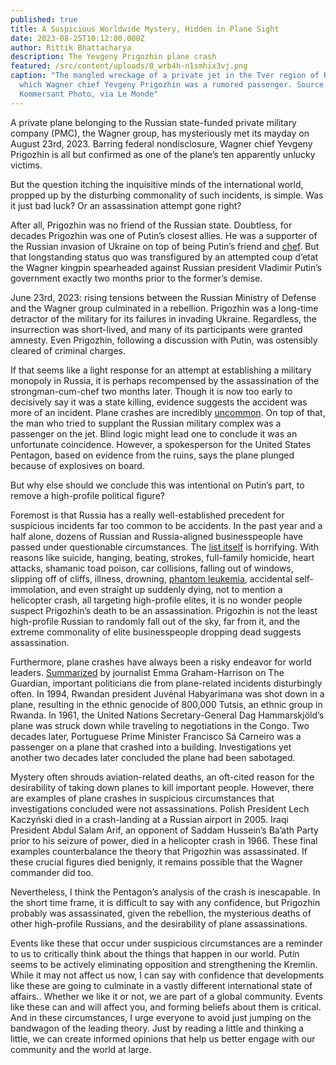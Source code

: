 ```yaml
---
published: true
title: A Suspicious Worldwide Mystery, Hidden in Plane Sight
date: 2023-08-25T10:12:00.000Z
author: Rittik Bhattacharya
description: The Yevgeny Prigozhin plane crash
featured: /src/content/uploads/0_wrb4h-n1smhix3vj.png
caption: "The mangled wreckage of a private jet in the Tver region of Russia, of
  which Wagner chief Yevgeny Prigozhin was a rumored passenger. Source:
  Kommersant Photo, via Le Monde"
---
```

A private plane belonging to the Russian state-funded private military company (PMC), the Wagner group, has mysteriously met its mayday on August 23rd, 2023. Barring federal nondisclosure, Wagner chief Yevgeny Prigozhin is all but confirmed as one of the plane’s ten apparently unlucky victims.



But the question itching the inquisitive minds of the international world, propped up by the disturbing commonality of such incidents, is simple. Was it just bad luck? Or an assassination attempt gone right?



After all, Prigozhin was no friend of the Russian state. Doubtless, for decades Prigozhin was one of Putin’s closest allies. He was a supporter of the Russian invasion of Ukraine on top of being Putin’s friend and [chef](https://www.theguardian.com/world/2023/jan/24/yevgeny-prigozhin-the-hotdog-seller-who-rose-to-the-top-of-putin-war-machine-wagner-group). But that longstanding status quo was transfigured by an attempted coup d’etat the Wagner kingpin spearheaded against Russian president Vladimir Putin’s government exactly two months prior to the former’s demise.



June 23rd, 2023: rising tensions between the Russian Ministry of Defense and the Wagner group culminated in a rebellion. Prigozhin was a long-time detractor of the military for its failures in invading Ukraine. Regardless, the insurrection was short-lived, and many of its participants were granted amnesty. Even Prigozhin, following a discussion with Putin, was ostensibly cleared of criminal charges.



If that seems like a light response for an attempt at establishing a military monopoly in Russia, it is perhaps recompensed by the assassination of the strongman-cum-chef two months later. Though it is now too early to decisively say it was a state killing, evidence suggests the accident was more of an incident. Plane crashes are incredibly [uncommon](https://euflightcompensation.com/how-many-planes-crash-in-a-year/#:~:text=Roughly%2C%20there%20are%20between%2070,that%20contribute%20to%20plane%20crashes.). On top of that, the man who tried to supplant the Russian military complex was a passenger on the jet. Blind logic might lead one to conclude it was an unfortunate coincidence. However, a spokesperson for the United States Pentagon, based on evidence from the ruins, says the plane plunged because of explosives on board.



But why else should we conclude this was intentional on Putin’s part, to remove a high-profile political figure?



Foremost is that Russia has a really well-established precedent for suspicious incidents far too common to be accidents. In the past year and a half alone, dozens of Russian and Russia-aligned businesspeople have passed under questionable circumstances. The [list itself](https://en.m.wikipedia.org/wiki/Suspicious_deaths_of_Russian_businesspeople_(2022%E2%80%932023)#Deaths_in_2022) is horrifying. With reasons like suicide, hanging, beating, strokes, full-family homicide, heart attacks, shamanic toad poison, car collisions, falling out of windows, slipping off of cliffs, illness, drowning, [phantom leukemia](https://www.telegraph.co.uk/world-news/2023/08/18/russian-general-secrets-putin-palace-dies/), accidental self-immolation, and even straight up suddenly dying, not to mention a helicopter crash, all targeting high-profile elites, it is no wonder people suspect Prigozhin’s death to be an assassination. Prigozhin is not the least high-profile Russian to randomly fall out of the sky, far from it, and the extreme commonality of elite businesspeople dropping dead suggests assassination.



Furthermore, plane crashes have always been a risky endeavor for world leaders. [Summarized](https://www.theguardian.com/world/2023/aug/24/prigozhin-history-of-assassinations-by-plane-crash) by journalist Emma Graham-Harrison on The Guardian, important politicians die from plane-related incidents disturbingly often. In 1994, Rwandan president Juvénal Habyarimana was shot down in a plane, resulting in the ethnic genocide of 800,000 Tutsis, an ethnic group in Rwanda. In 1961, the United Nations Secretary-General Dag Hammarskjöld’s plane was struck down while traveling to negotiations in the Congo. Two decades later, Portuguese Prime Minister Francisco Sá Carneiro was a passenger on a plane that crashed into a building. Investigations yet another two decades later concluded the plane had been sabotaged.



Mystery often shrouds aviation-related deaths, an oft-cited reason for the desirability of taking down planes to kill important people. However, there are examples of plane crashes in suspicious circumstances that investigations concluded were not assassinations. Polish President Lech Kaczyński died in a crash-landing at a Russian airport in 2005. Iraqi President Abdul Salam Arif, an opponent of Saddam Hussein’s Ba’ath Party prior to his seizure of power, died in a helicopter crash in 1966. These final examples counterbalance the theory that Prigozhin was assassinated. If these crucial figures died benignly, it remains possible that the Wagner commander did too.



Nevertheless, I think the Pentagon’s analysis of the crash is inescapable. In the short time frame, it is difficult to say with any confidence, but Prigozhin probably was assassinated, given the rebellion, the mysterious deaths of other high-profile Russians, and the desirability of plane assassinations.



Events like these that occur under suspicious circumstances are a reminder to us to critically think about the things that happen in our world. Putin seems to be actively eliminating opposition and strengthening the Kremlin. While it may not affect us now, I can say with confidence that developments like these are going to culminate in a vastly different international state of affairs.. Whether we like it or not, we are part of a global community. Events like these can and will affect you, and forming beliefs about them is critical. And in these circumstances, I urge everyone to avoid just jumping on the bandwagon of the leading theory. Just by reading a little and thinking a little, we can create informed opinions that help us better engage with our community and the world at large.
